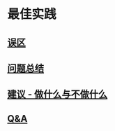 # 最佳实践

## [误区](Misunderstand.md)

## [问题总结](ProblemList.md)

## [建议 - 做什么与不做什么](DoAndNotDo.md)

## [Q&A](QandA.md)



